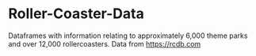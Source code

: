 # Roller-Coaster-Data
Dataframes with information relating to approximately 6,000 theme parks and over 12,000 rollercoasters. Data from https://rcdb.com
